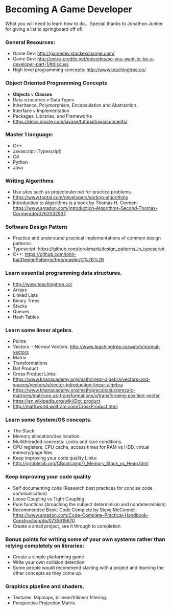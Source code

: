 # Becoming A Game Developer
What you will need to learn how to do...
Special thanks to Jonathon Junker for giving a list to springboard off of!

### General Resources:
* Game Dev: http://gamedev.stackexchange.com/
* Game Dev: http://extra-credits.net/episodes/so-you-want-to-be-a-developer-part-1/#discuss
* High level programming concepts: http://www.teachingtree.co/

### Object Oriented Programming Concepts
* __Objects__ v __Classes__
* Data strucutres v Data Types
* Inheritance, Polymorphism, Encapsulation and Abstraction.
* Interface v Implementation
* Packages, Libraries, and Frameworks
* https://docs.oracle.com/javase/tutorial/java/concepts/

### Master 1 language:
* C++
* Javascript (Typescript)
* C#
* Python
* Java

### Writing Algorithms
* Use sites such as projecteuler.net for practice problems.
* https://www.toptal.com/developers/sorting-algorithms
* Introduction to Algorithms is a book by Thomas H. Cormen: https://www.amazon.com/Introduction-Algorithms-Second-Thomas-Cormen/dp/0262032937

### Software Design Pattern
* Practice and understand practical implementations of common design patterns:
* Typescript: https://github.com/torokmark/design_patterns_in_typescript
* C++: https://github.com/john-bai/DesignPatterns/tree/master/C%2B%2B

### Learn essential programming data structures.
* http://www.teachingtree.co/
* Arrays
* Linked Lists
* Binary Trees
* Stacks
* Queues
* Hash Tables

### Learn some linear algebra.
* Points
* Vectors
⋅⋅⋅Normal Vectors: http://www.teachingtree.co/watch/normal-vectors
* Matrix
* Transformations
* Dot Product
* Cross Product
Links: 
* https://www.khanacademy.org/math/linear-algebra/vectors-and-spaces/vectors/v/vector-introduction-linear-algebra
* https://www.khanacademy.org/math/precalculus/precalc-matrices/matrices-as-transformations/v/transforming-position-vector
* https://en.wikipedia.org/wiki/Dot_product
* http://mathworld.wolfram.com/CrossProduct.html

### Learn some System/OS concepts.
* The Stack
* Memory allocation/deallocation.
* Multithreaded concepts: Locks and race conditions.
* CPU registers, CPU cache, access times for RAM vs HDD, virtual memory/page files
* Keep improving your code quality
Links:
* http://gribblelab.org/CBootcamp/7_Memory_Stack_vs_Heap.html

### Keep improving your code quality
* Self documenting code (Research best practices for concise code communication) 
* Loose Coupling vs Tight Coupling
* Pure functions (broaching the subject determinism and nondeterminism)
* Recommended Book: Code Complete by Steve McConnell: https://www.amazon.com/Code-Complete-Practical-Handbook-Construction/dp/0735619670
* Create a small project, see it through to completion 

### Bonus points for writing some of your own systems rather than relying completely on libraries:
* Create a simple platforming game
* Write your own collision detection.
* Some people would recommend starting with a project and learning the other concepts as they come up.

### Graphics pipeline and shaders.
* Textures: Mipmaps, bilinear/trilinear filtering.
* Perspective Projection Matrix.
